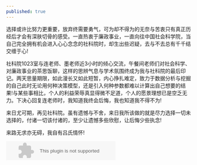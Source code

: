 ```yaml
---
published: true
---
```

选择或许比努力更重要，放弃终需要勇气，可为却不得为的无奈与苦衷只有真正历经后才会有深肤切骨的感受。一直热衷于廉政事业，一直向往中国社会科学院，当自己完全拥有机会进入心心念念的社科院时，却生出些迟疑，去与不去总有千千结交缠于心!


社科院1023室与连老师、墨老师近3小时的倾心交流，午餐间老师们对社会科学、对廉政事业的茶思饭聊，这样的思辨气息与学术氛围终成为我与社科院的最后印记。两天思量期限，如此漫长又如此短暂，内心挣扎难定，致力于数据分析与挖掘的自己此时无论用何种决策模型，还是引入何种参数都难以计算出自己想要的结果!与某些事相比，个人的利益荣辱真显得微不足道，个人的愿景理想已是空乏无力。下决心回复连老师时，我知道我终会后悔，我也知道我不得不为!


来日尤可期，再见社科院。虽有遗憾与不舍，来日我所该做的就是尽力选择一切未选择的，付诸一切该付诸的，至少让遗憾多些欣慰，让后悔少些执念!


来路无求亦无碍，我自有吕氏情怀!


<embed src="//music.163.com/style/swf/widget.swf?sid=491019271&type=2&auto=1&width=278&height=32" width="298" height="52"  allowNetworking="all">
